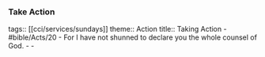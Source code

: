 ### Take Action 
tags:: [[cci/services/sundays]] 
theme:: Action
title:: Taking Action
	- #bible/Acts/20
		- For I have not shunned to declare you the whole counsel of God.
		-
	-